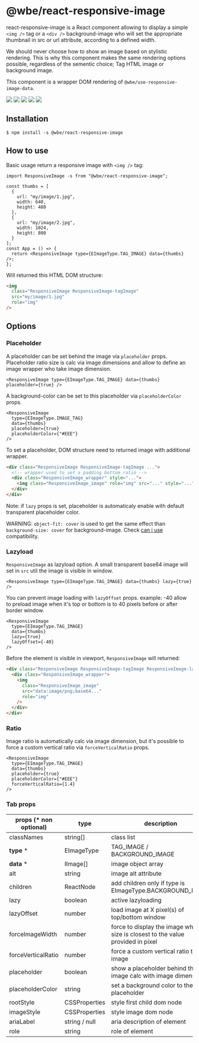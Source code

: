 # @wbe/react-responsive-image

react-responsive-image is a React component allowing to display a simple `<img />` tag or
a `<div />` background-image who will set the appropriate thumbnail in src or url attribute,
according to a defined width.

We should never choose how to show an image based on stylistic rendering.
This is why this component makes the same rendering options possible, regardless of the sementic choice;
Tag HTML image or background image.

This component is a wrapper DOM rendering of `@wbe/use-responsive-image-data`.

![](https://img.shields.io/npm/v/@wbe/react-responsive-image/latest.svg)
![](https://img.shields.io/bundlephobia/minzip/@wbe/react-responsive-image.svg)
![](https://img.shields.io/david/willybrauner/libraries.svg?path=packages%2Freact-components%2Freact-responsive-image)
![](https://img.shields.io/npm/dt/@wbe/react-responsive-image.svg)
![](https://img.shields.io/npm/l/@wbe/react-responsive-image.svg)

## Installation

```shell script
$ npm install -s @wbe/react-responsive-image
```

## How to use

Basic usage return a responsive image with `<img />` tag:

```tsx
import ResponsiveImage -s from "@wbe/react-responsive-image";

const thumbs = [
  {
    url: "my/image/1.jpg",
    width: 640,
    height: 480
  },
  {
    url: "my/image/2.jpg",
    width: 1024,
    height: 800
  }
];
const App = () => {
  return <ResponsiveImage type={EImageType.TAG_IMAGE} data={thumbs} />;
};
```

Will returned this HTML DOM structure:

```html
<img
  class="ResponsiveImage ResponsiveImage-tagImage"
  src="my/image/1.jpg"
  role="img"
/>
```

## Options

### Placeholder

A placeholder can be set behind the image via `placeholder` props. Placeholder
ratio size is calc via image dimensions and allow to define an image wrapper
who take image dimension.

```tsx
<ResponsiveImage type={EImageType.TAG_IMAGE} data={thumbs} placeholder={true} />
```

A background-color can be set to this placeholder via `placeholderColor` props.

```tsx
<ResponsiveImage
  type={EImageType.IMAGE_TAG}
  data={thumbs}
  placeholder={true}
  placeholderColor={"#EEE"}
/>
```

To set a placeholder, DOM structure need to returned image with additional wrapper.

```html
<div class="ResponsiveImage ResponsiveImage-tagImage ...">
  <!-- wrapper used to set a padding bottom ratio -->
  <div class="ResponsiveImage_wrapper" style="...">
    <img class="ResponsiveImage_image" role="img" src="..." style="..." />
  </div>
</div>
```

Note: if `lazy` props is set, placeholder is automaticaly enable with default transparent
placeholder color.

WARNING: `object-fit: cover` is used to get the same effect than `background-size: cover` for background-image.
Check [can i use](https://caniuse.com/#search=object-fit) compatibility.

### Lazyload

`ResponsiveImage` as lazyload option. A small transparent base64 image will set in `src` util
the image is visible in window.

```tsx
<ResponsiveImage type={EImageType.TAG_IMAGE} data={thumbs} lazy={true} />
```

You can prevent image loading with `lazyOffset` props.
example: -40 allow to preload image when it's top or bottom is to 40 pixels before
or after border window.

```tsx
<ResponsiveImage
  type={EImageType.TAG_IMAGE}
  data={thumbs}
  lazy={true}
  lazyOffset={-40}
/>
```

Before the element is visible in viewport, `ResponsiveImage` will returned:

```html
<div class="ResponsiveImage ResponsiveImage-tagImage ResponsiveImage-lazyload">
  <div class="ResponsiveImage_wrapper">
    <img
      class="ResponsiveImage_image"
      src="data:image/png;base64..."
      role="img"
    />
  </div>
</div>
```

### Ratio

Image ratio is automatically calc via image dimension, but it's possible to force
a custom vertical ratio via `forceVerticalRatio` props.

```tsx
<ResponsiveImage
  type={EImageType.TAG_IMAGE}
  data={thumbs}
  placeholder={true}
  placeholderColor={"#EEE"}
  forceVerticalRatio={1.4}
/>
```

### Tab props

| props (\* non optional) | type          | description                                                                     | default value |
| ----------------------- | ------------- | ------------------------------------------------------------------------------- | ------------- |
| classNames              | string[]      | class list                                                                      | /             |
| **type** \*             | EImageType    | TAG_IMAGE / BACKGROUND_IMAGE                                                    | /             |
| **data** \*             | IImage[]      | image object array                                                              | /             |
| alt                     | string        | image alt attribute                                                             | /             |
| children                | ReactNode     | add children only if type is EImageType.BACKGROUND_IMAGE                        | /             |
| lazy                    | boolean       | active lazyloading                                                              | false         |
| lazyOffset              | number        | load image at X pixel(s) of top/bottom window                                   | 0             |
| forceImageWidth         | number        | force to display the image whose size is closest to the value provided in pixel | /             |
| forceVerticalRatio      | number        | force a custom vertical ratio to the image                                      | /             |
| placeholder             | boolean       | show a placeholder behind the image calc with image dimension                   | false         |
| placeholderColor        | string        | set a background color to the placeholder                                       | transparent   |
| rootStyle               | CSSProperties | style first child dom node                                                      | /             |
| imageStyle              | CSSProperties | style image dom node                                                            | /             |
| ariaLabel               | string / null | aria description of element                                                     | /             |
| role                    | string        | role of element                                                                 | img           |
